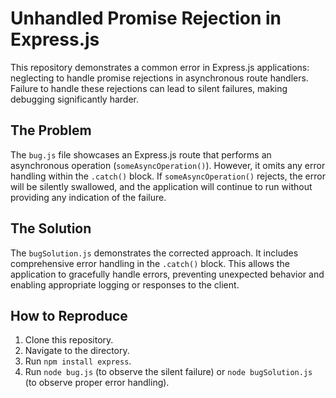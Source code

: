 # Unhandled Promise Rejection in Express.js
This repository demonstrates a common error in Express.js applications: neglecting to handle promise rejections in asynchronous route handlers.  Failure to handle these rejections can lead to silent failures, making debugging significantly harder.

## The Problem
The `bug.js` file showcases an Express.js route that performs an asynchronous operation (`someAsyncOperation()`).  However, it omits any error handling within the `.catch()` block. If `someAsyncOperation()` rejects, the error will be silently swallowed, and the application will continue to run without providing any indication of the failure.

## The Solution
The `bugSolution.js` demonstrates the corrected approach.  It includes comprehensive error handling in the `.catch()` block.  This allows the application to gracefully handle errors, preventing unexpected behavior and enabling appropriate logging or responses to the client.

## How to Reproduce
1. Clone this repository.
2. Navigate to the directory.
3. Run `npm install express`.
4. Run `node bug.js` (to observe the silent failure) or `node bugSolution.js` (to observe proper error handling).